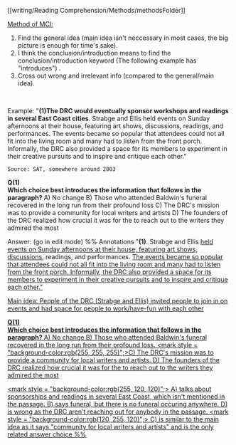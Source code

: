 [[writing/Reading Comprehension/Methods/methodsFolder]]

<u>Method of MCI:</u>
1) Find the general idea (main idea isn't neccessary in most cases, the big picture is enough for time's sake).
2) I think the conclusion/introduction means to find the conclusion/introduction keyword (The following example has "introduces") .
3) Cross out wrong and irrelevant info (compared to the general/main idea).
<br>

Example:
"<b>(1)The DRC would eventually sponsor workshops and readings in several East Coast cities</b>. Strabge and Ellis held events on Sunday afternoons at their house, featuring art shows, discussions, readings, and performances. The events became so popular that attendees could not all fit into the living room and many had to listen from the front porch. Informally, the DRC also provided a space for its members to experiment in their creative pursuits and to inspire and critique each other."
```
Source: SAT, somewhere around 2003
```

<b>Q(1) <br>
Which choice best introduces the information that follows in the paragraph?
</b>
A) No change
B) Those who attended Baldwin's funeral recovered in the long run from their profound loss
C) The DRC's mission was to provide a community for local writers and artists
D) The founders of the DRC realized how crucial it was for the to reach out to the writers they admired the most


Answer: (go in edit mode)
%%
Annotations
"<b>(1)</b>. Strabge and Ellis <u>held events on Sunday afternoons at their house, featuring art shows, discussions</u>, readings, and performances. <u>The events became so popular</b> that attendees could not all fit into the living room and many had to listen from the front porch. Informally, the <u>DRC also provided a space for its members to experiment in their creative pursuits</u> and to inspire and critique each other."

Main idea: People of the DRC (Strabge and Ellis) invited people to join in on events and had space for people to work/have-fun with each other

<b>Q(1) <br>
Which choice <u>best introduces</u> the information that <u>follows in the paragraph</u>?
</b>
A) No change
B) Those who attended Baldwin's funeral recovered in the long run from their profound loss.
<mark style = "background-color:rgb(255, 255, 255)";>C) The DRC's mission was to provide a community for local writers and artists. </mark>
D) The founders of the DRC realized how crucial it was for the to reach out to the writers they admired the most

<mark style = "background-color:rgb(255, 120, 120)";>
A) talks about sponsorships and readings in several East Coast, which isn't mentioned in the passage. B) says funeral, but there is no funeral occuring anywhere. D) is wrong as the DRC aren't reaching out for anybody in the passage.
</mark>
<mark style = "background-color:rgb(120, 255, 120)";>
C) is similar to the main idea as it says "community for local writers and artists" and is the only related answer choice
</mark>
%%